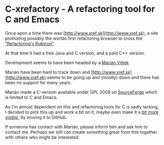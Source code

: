 # C-xrefactory - A refactoring tool for C and Emacs

Once apon a time there was [http://www.xref.sk](http://www.xref.sk), a site promoting possibly the worlds first refactoring browser to cross the ["Refactoring's Rubicon"](http://martinfowler.com/articles/refactoringRubicon.html).

At that time it had a free Java and C version, and a paid C++ version.

Development seems to have been headed by a [Marián Vittek](http://dai.fmph.uniba.sk/w/Marian_Vittek/en).

Marián have been hard to track down and [http://www.xref.sk](http://www.xref.sk) seems to be going up and (mostly) down and there has been no support for many years.

Marián made a C-version available under GPL 2009 on [SourceForge](http://sourceforge.net/projects/c-xref/) which is limited to C and Emacs.

As I'm almost dependent on this and refactoring tools for C is sadly lacking, I decided to pick this up and work a bit on it, maybe even make it a [bit more visible](http://sourceforge.net/projects/c-xref/), by moving it to GitHub. 

If someone has contact with Marián, please inform him and ask him to contact me. Perhaps we still can create something great from this together with others who might be interested.

